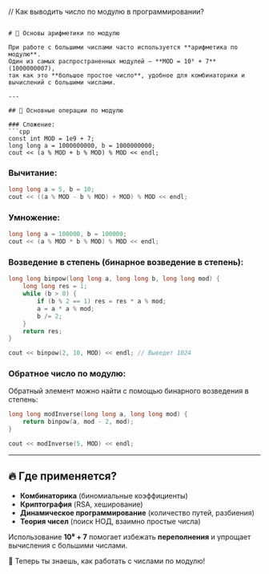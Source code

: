 // Как выводить число по модулю в программировании?
```

# 📌 Основы арифметики по модулю

При работе с большими числами часто используется **арифметика по модулю**. 
Один из самых распространенных модулей — **MOD = 10⁹ + 7** (1000000007), 
так как это **большое простое число**, удобное для комбинаторики и вычислений с большими числами.

---

## 🔹 Основные операции по модулю

### Сложение:
```cpp
const int MOD = 1e9 + 7;
long long a = 1000000000, b = 1000000000;
cout << (a % MOD + b % MOD) % MOD << endl;
```

### Вычитание:
```cpp
long long a = 5, b = 10;
cout << ((a % MOD - b % MOD) + MOD) % MOD << endl;
```

### Умножение:
```cpp
long long a = 100000, b = 100000;
cout << (a % MOD * b % MOD) % MOD << endl;
```

### Возведение в степень (бинарное возведение в степень):
```cpp
long long binpow(long long a, long long b, long long mod) {
    long long res = 1;
    while (b > 0) {
        if (b % 2 == 1) res = res * a % mod;
        a = a * a % mod;
        b /= 2;
    }
    return res;
}

cout << binpow(2, 10, MOD) << endl; // Выведет 1024
```

### Обратное число по модулю:

Обратный элемент можно найти с помощью бинарного возведения в степень:

```cpp
long long modInverse(long long a, long long mod) {
    return binpow(a, mod - 2, mod);
}

cout << modInverse(5, MOD) << endl;
```

---

## 🔥 Где применяется?
- **Комбинаторика** (биномиальные коэффициенты)
- **Криптография** (RSA, хеширование)
- **Динамическое программирование** (количество путей, разбиения)
- **Теория чисел** (поиск НОД, взаимно простые числа)

Использование **10⁹ + 7** помогает избежать **переполнения** и упрощает вычисления с большими числами.

🚀 Теперь ты знаешь, как работать с числами по модулю!
